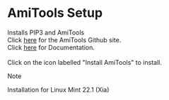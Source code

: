 # AmiTools Setup
Installs PIP3 and AmiTools<br>
Click [here](https://github.com/cnvogelg/amitools/) for the AmiTools Github site.<br>
Click [here](https://amitools.readthedocs.io/en/latest/) for Documentation.<br><br>
Click on the icon labelled "Install AmiTools" to install.
> [!NOTE]
> Installation for Linux Mint 22.1 (Xia)
